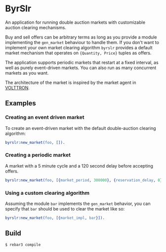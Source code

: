 # ByrSlr

An application for running double auction markets with customizable
auction clearing mechanisms.

Buy and sell offers can be arbitrary terms as long as you provide a
module implementing the `gen_market` behaviour to handle them. If you
don't want to implement your own market clearing algorithm `byrslr`
provides a default market mechanism that operates on `{Quantity,
Price}` tuples as offers.

The application supports periodic markets that restart at a fixed
interval, as well as purely event-driven markets. You can also run as
many concurrent markets as you want.

The architecture of the market is inspired by the market agent in
[VOLTTRON](https://github.com/VOLTTRON/volttron).

## Examples

### Creating an event driven market

To create an event-driven market with the default double-auction
clearing algorithm:

```erlang
byrslr:new_market(foo, []).
```
### Creating a periodic market

A market with a 5 minute cycle and a 120 second delay before accepting
offers.

```erlang
byrslr:new_market(foo, [{market_period, 300000}, {reservation_delay, 0}, {offer_delay, 120000}]).
```

### Using a custom clearing algorithm

Assuming the module `bar` implements the `gen_market` behavior, you
can specify that `bar` should be used to clear the market like so:

```erlang
byrslr:new_market(foo, [{market_impl, bar}]).
```

## Build

    $ rebar3 compile

